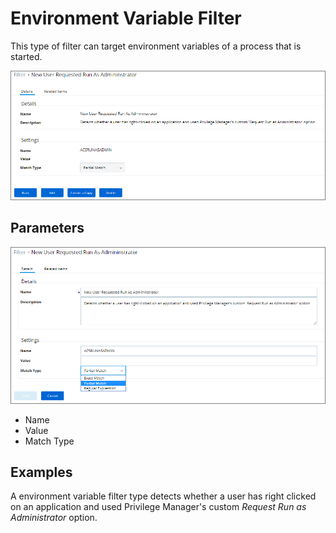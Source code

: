 [title]: # (Environment Variable)
[tags]: # (filter types)
[priority]: # (2)
# Environment Variable Filter 

This type of filter can target environment variables of a process that is started.

![Filter specifications and settings](images/envar.png)

## Parameters

![Filter specifications and settings](images/envar-2.png)

* Name
* Value
* Match Type

## Examples

A environment variable filter type detects whether a user has right clicked on an application and used Privilege Manager's custom _Request Run as Administrator_ option.
